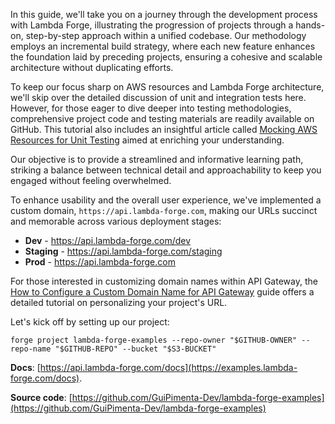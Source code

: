 In this guide, we'll take you on a journey through the development process with Lambda Forge, illustrating the progression of projects through a hands-on, step-by-step approach within a unified codebase. Our methodology employs an incremental build strategy, where each new feature enhances the foundation laid by preceding projects, ensuring a cohesive and scalable architecture without duplicating efforts.

To keep our focus sharp on AWS resources and Lambda Forge architecture, we'll skip over the detailed discussion of unit and integration tests here. However, for those eager to dive deeper into testing methodologies, comprehensive project code and testing materials are readily available on GitHub. This tutorial also includes an insightful article called [Mocking AWS Resources for Unit Testing]() aimed at enriching your understanding.

Our objective is to provide a streamlined and informative learning path, striking a balance between technical detail and approachability to keep you engaged without feeling overwhelmed.

To enhance usability and the overall user experience, we've implemented a custom domain, `https://api.lambda-forge.com`, making our URLs succinct and memorable across various deployment stages:

- **Dev** - https://api.lambda-forge.com/dev
- **Staging** - https://api.lambda-forge.com/staging
- **Prod** - https://api.lambda-forge.com

For those interested in customizing domain names within API Gateway, the [How to Configure a Custom Domain Name for API Gateway]() guide offers a detailed tutorial on personalizing your project's URL.

Let's kick off by setting up our project:

```
forge project lambda-forge-examples --repo-owner "$GITHUB-OWNER" --repo-name "$GITHUB-REPO" --bucket "$S3-BUCKET"
```

**Docs**: [https://api.lambda-forge.com/docs](https://examples.lambda-forge.com/docs).

**Source code**: [https://github.com/GuiPimenta-Dev/lambda-forge-examples](https://github.com/GuiPimenta-Dev/lambda-forge-examples)
